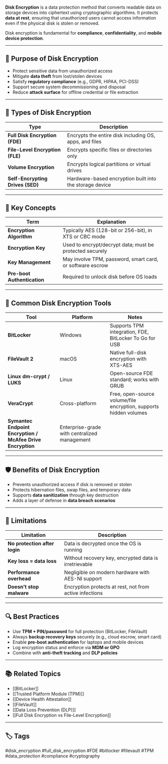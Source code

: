 **Disk Encryption** is a data protection method that converts readable data on storage devices into ciphertext using cryptographic algorithms. It protects **data at rest**, ensuring that unauthorized users cannot access information even if the physical disk is stolen or removed.

Disk encryption is fundamental for **compliance**, **confidentiality**, and **mobile device protection**.

---

## 🎯 Purpose of Disk Encryption

- Protect sensitive data from unauthorized access
- Mitigate **data theft** from lost/stolen devices
- Satisfy **regulatory compliance** (e.g., GDPR, HIPAA, PCI-DSS)
- Support secure system decommissioning and disposal
- Reduce **attack surface** for offline credential or file extraction

---

## 🧠 Types of Disk Encryption

| Type                 | Description                                                   |
|----------------------|---------------------------------------------------------------|
| **Full Disk Encryption (FDE)** | Encrypts the entire disk including OS, apps, and files     |
| **File-Level Encryption (FLE)** | Encrypts specific files or directories only               |
| **Volume Encryption**         | Encrypts logical partitions or virtual drives             |
| **Self-Encrypting Drives (SED)** | Hardware-based encryption built into the storage device  |

---

## 🔐 Key Concepts

| Term                     | Explanation                                                       |
|--------------------------|--------------------------------------------------------------------|
| **Encryption Algorithm** | Typically AES (128-bit or 256-bit), in XTS or CBC mode             |
| **Encryption Key**       | Used to encrypt/decrypt data; must be protected securely           |
| **Key Management**       | May involve TPM, password, smart card, or software escrow          |
| **Pre-boot Authentication** | Required to unlock disk before OS loads                         |

---

## 🧰 Common Disk Encryption Tools

| Tool                     | Platform      | Notes                                                       |
|--------------------------|---------------|-------------------------------------------------------------|
| **BitLocker**            | Windows       | Supports TPM integration, FDE, BitLocker To Go for USB      |
| **FileVault 2**          | macOS         | Native full-disk encryption with XTS-AES                    |
| **Linux dm-crypt / LUKS**| Linux         | Open-source FDE standard; works with GRUB                   |
| **VeraCrypt**            | Cross-platform| Free, open-source volume/file encryption, supports hidden volumes |
| **Symantec Endpoint Encryption / McAfee Drive Encryption** | Enterprise-grade with centralized management |

---

## 🛡️ Benefits of Disk Encryption

- Prevents unauthorized access if disk is removed or stolen
- Protects hibernation files, swap files, and temporary data
- Supports **data sanitization** through key destruction
- Adds a layer of defense in **data breach scenarios**

---

## 🧪 Limitations

| Limitation                  | Description                                                    |
|-----------------------------|----------------------------------------------------------------|
| **No protection after login** | Data is decrypted once the OS is running                     |
| **Key loss = data loss**     | Without recovery key, encrypted data is irretrievable         |
| **Performance overhead**     | Negligible on modern hardware with AES-NI support              |
| **Doesn’t stop malware**     | Encryption protects at rest, not from active infections        |

---

## 🔍 Best Practices

- Use **TPM + PIN/password** for full protection (BitLocker, FileVault)
- Always **backup recovery keys** securely (e.g., cloud escrow, smart card)
- Enable **pre-boot authentication** for laptops and mobile devices
- Log encryption status and enforce via **MDM or GPO**
- Combine with **anti-theft tracking** and **DLP policies**

---

## 📚 Related Topics

- [[BitLocker]]
- [[Trusted Platform Module (TPM)]]
- [[Device Health Attestation]]
- [[FileVault]]
- [[Data Loss Prevention (DLP)]]
- [[Full Disk Encryption vs File-Level Encryption]]

---

## 🏷 Tags

#disk_encryption #full_disk_encryption #FDE #bitlocker #filevault #TPM #data_protection #compliance #cryptography
